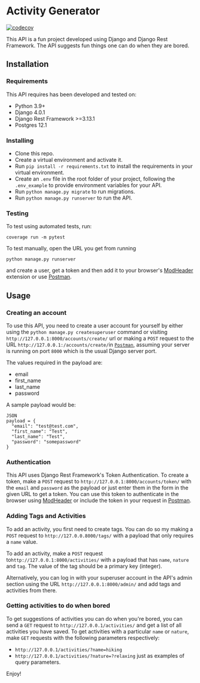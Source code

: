# Activity Generator

[![codecov](https://codecov.io/gh/amakarudze/activity_generator/branch/main/graph/badge.svg?token=MoWiBNRAER)](https://codecov.io/gh/amakarudze/activity_generator)

This API is a fun project developed using Django and Django Rest Framework. The API suggests fun things one can do when they are bored.

## Installation
### Requirements
This API requires has been developed and tested on: 
* Python 3.9+
* Django 4.0.1
* Django Rest Framework >=3.13.1
* Postgres 12.1

### Installing
* Clone this repo.
* Create a virtual environment and activate it.
* Run `pip install -r requirements.txt` to install the requirements in your virtual environment.
* Create an `.env` file in the root folder of your project, following the `.env_example` to provide environment variables for your API.
* Run `python manage.py migrate` to run migrations.
* Run `python manage.py runserver` to run the API.

### Testing
To test using automated tests, run:

`coverage run -m pytest`

To test manually, open the URL you get from running 

`python manage.py runserver` 

and create a user, get a token and then add it to your browser's [ModHeader](https://modheader.com/) extension or use [Postman](https://www.postman.com/).


## Usage
### Creating an account
To use this API, you need to create a user account for yourself by either using the `python manage.py createsuperuser` command or visiting `http://127.0.0.1:8000/accounts/create/` url or making a `POST` request to the URL `http://127.0.0.1:/accounts/create/`in [`Postman`](https://www.postman.com/), assuming your server is running on port `8000` which is the usual Django server port.

The values required in the payload are:
* email
* first_name
* last_name
* password

A sample payload would be:

```
JSON
payload = {
  "email": "test@test.com",
  "first_name": "Test",
  "last_name": "Test",
  "password": "somepassword"
}
```

### Authentication
This API uses Django Rest Framework's Token Authentication. To create a token, make a `POST` request to `http://127.0.0.1:8000/accounts/token/` with the `email` and `password` as the payload or just enter them in the form in the given URL to get a token. You can use this token to authenticate in the browser using [ModHeader](https://modheader.com/) or include the token in your request in [Postman](https://www.postman.com/).

### Adding Tags and Activities
To add an activity, you first need to create tags. You can do so my making a `POST` request to `http://127.0.0.8000/tags/` with a payload that only requires a `name` value.

To add an activity, make a `POST` request to`http://127.0.0.1:8000/activities/` with a payload that has `name`, `nature` and `tag`. The value of the tag should be a primary key (integer).

Alternatively, you can log in with your superuser account in the API's admin section using the URL `http://127.0.0.1:8000/admin/` and add tags and activities from there.

### Getting activities to do when bored
To get suggestions of activities you can do when you're bored, you can send a `GET` request to `http://127.0.0.1/activities/` and get a list of all activities you have saved. To get activities with a particular `name` or `nature`, make `GET` requests with the following parameters respectively:
* `http://127.0.0.1/activities/?name=hiking`
* `http://127.0.0.1/activities/?nature=?relaxing` 
just as examples of query parameters.

Enjoy!